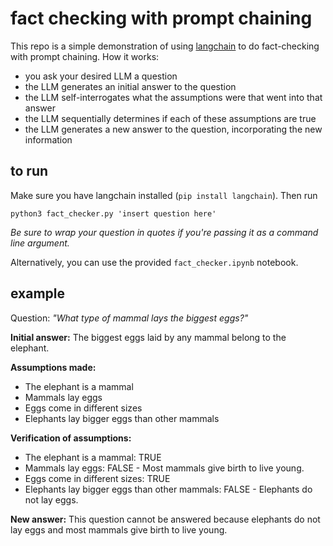 # fact checking with prompt chaining

This repo is a simple demonstration of using [langchain](https://github.com/hwchase17/langchain) to do fact-checking with prompt chaining. How it works:
- you ask your desired LLM a question
- the LLM generates an initial answer to the question
- the LLM self-interrogates what the assumptions were that went into that answer
- the LLM sequentially determines if each of these assumptions are true
- the LLM generates a new answer to the question, incorporating the new information

## to run

Make sure you have langchain installed (`pip install langchain`). Then run

`python3 fact_checker.py 'insert question here'`

*Be sure to wrap your question in quotes if you're passing it as a command line argument.*

Alternatively, you can use the provided `fact_checker.ipynb` notebook.

## example

Question: *"What type of mammal lays the biggest eggs?"*


**Initial answer:**
The biggest eggs laid by any mammal belong to the elephant.

**Assumptions made:**
- The elephant is a mammal 
- Mammals lay eggs 
- Eggs come in different sizes 
- Elephants lay bigger eggs than other mammals

**Verification of assumptions:**
- The elephant is a mammal: TRUE 
- Mammals lay eggs: FALSE - Most mammals give birth to live young.
- Eggs come in different sizes: TRUE 
- Elephants lay bigger eggs than other mammals: FALSE - Elephants do not lay eggs.

**New answer:**
This question cannot be answered because elephants do not lay eggs and most mammals give birth to live young.
